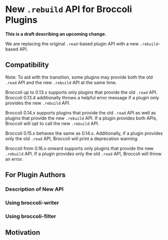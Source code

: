 # New `.rebuild` API for Broccoli Plugins

**This is a draft describing an upcoming change.**

We are replacing the original `.read`-based plugin API with a new
`.rebuild`-based API.

## Compatibility

Note: To aid with the transition, some plugins may provide both the old
`.read` API and the new `.rebuild` API at the same time.

Broccoli up to 0.13.x supports only plugins that provide the old `.read` API.
Broccoli 0.13.4 additionally throws a helpful error message if a plugin only
provides the new `.rebuild` API.

Broccoli 0.14.x supports plugins that provide the old `.read` API as well as
plugins that provide the new `.rebuild` API. If a plugin provides both APIs,
Broccoli will opt to call the new `.rebuild` API.

Broccoli 0.15.x behaves the same as 0.14.x. Additionally, if a plugin provides
only the old `.read` API, Broccoli will print a deprecation warning.

Broccoli from 0.16.x onward supports only plugins that provide the new
`.rebuild` API. If a plugin provides only the old `.read` API, Broccoli will
throw an error.

## For Plugin Authors

### Description of New API

### Using broccoli-writer

### Using broccoli-filter

## Motivation
